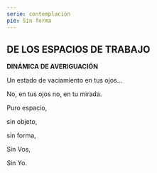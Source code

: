 ```yaml
---
serie: contemplación
pie: Sin forma
---
```


## DE LOS ESPACIOS DE TRABAJO

**DINÁMICA DE AVERIGUACIÓN**

Un estado de vaciamiento en tus ojos…

No, en tus ojos no, en tu mirada.

Puro espacio,

sin objeto,

sin forma,

Sin Vos,

Sin Yo.
